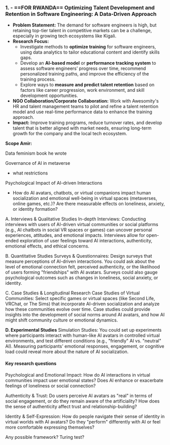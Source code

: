 
### 1.  - ==FOR RWANDA== **Optimizing Talent Development and Retention in Software Engineering: A Data-Driven Approach**

- **Problem Statement:** The demand for software engineers is high, but retaining top-tier talent in competitive markets can be a challenge, especially in growing tech ecosystems like Kigali.
- **Research Focus:**
    - Investigate methods to **optimize training** for software engineers, using data analytics to tailor educational content and identify skills gaps.
    - Develop an **AI-based model** or **performance tracking system** to assess software engineers’ progress over time, recommend personalized training paths, and improve the efficiency of the training process.
    - Explore ways to **measure and predict talent retention** based on factors like career progression, work environment, and skill development opportunities.
- **NGO Collaboration/Corporate Collaboration:** Work with Awesomity's HR and talent management teams to pilot and refine a talent retention model and use real-time performance data to enhance the training approach.
- **Impact:** Improve training programs, reduce turnover rates, and develop talent that is better aligned with market needs, ensuring long-term growth for the company and the local tech ecosystem.


**Scope Amir:**

Data feminism book he wrote

Governance of AI in metaverse
- what restrictions

Psychological Impact of AI-driven Interactions
- How do AI avatars, chatbots, or virtual companions impact human socialization and emotional well-being in virtual spaces (metaverses, online games, etc.)? Are there measurable effects on loneliness, anxiety, or identity formation?

A. Interviews & Qualitative Studies
In-depth Interviews: Conducting interviews with users of AI-driven virtual communities or social platforms (e.g., AI chatbots in social VR spaces or games) can uncover personal experiences, attitudes, and emotional impacts. Interviews allow for open-ended exploration of user feelings toward AI interactions, authenticity, emotional effects, and ethical concerns.

B. Quantitative Studies
Surveys & Questionnaires: Design surveys that measure perceptions of AI-driven interactions. You could ask about the level of emotional connection felt, perceived authenticity, or the likelihood of users forming "friendships" with AI avatars. Surveys could also gauge psychological outcomes such as changes in loneliness, social anxiety, or identity.

C. Case Studies & Longitudinal Research
Case Studies of Virtual Communities: Select specific games or virtual spaces (like Second Life, VRChat, or The Sims) that incorporate AI-driven socialization and analyze how these communities evolve over time. Case studies could provide insights into the development of social norms around AI avatars, and how AI might shift community culture or emotional dynamics.

**D. Experimental Studies**
Simulation Studies: You could set up experiments where participants interact with human-like AI avatars in controlled virtual environments, and test different conditions (e.g., "friendly" AI vs. "neutral" AI). Measuring participants' emotional responses, engagement, or cognitive load could reveal more about the nature of AI socialization.

#### Key research questions

Psychological and Emotional Impact: How do AI interactions in virtual communities impact user emotional states? Does AI enhance or exacerbate feelings of loneliness or social connection?

Authenticity & Trust: Do users perceive AI avatars as "real" in terms of social engagement, or do they remain aware of the artificiality? How does the sense of authenticity affect trust and relationship-building?

Identity & Self-Expression: How do people navigate their sense of identity in virtual worlds with AI avatars? Do they "perform" differently with AI or feel more comfortable expressing themselves?

Any possible framework?
Turing test?